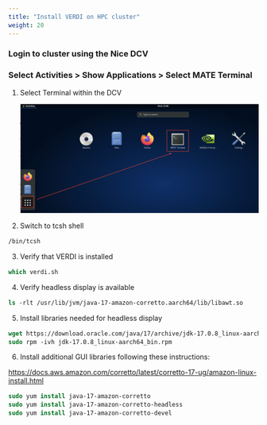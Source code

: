 ```yaml
---
title: "Install VERDI on HPC cluster"
weight: 20
---
```


### Login to cluster using the Nice DCV 

### Select Activities > Show Applications > Select MATE Terminal

1. Select Terminal within the DCV

   ![DCV terminal](/static/images/6-verdi-dcv-select-terminal.png)

2. Switch to tcsh shell

```csh
/bin/tcsh
```

3. Verify that VERDI is installed

```csh
which verdi.sh
```

4. Verify headless display is available

```csh
ls -rlt /usr/lib/jvm/java-17-amazon-corretto.aarch64/lib/libawt.so
```

5. Install libraries needed for headless display

```csh
wget https://download.oracle.com/java/17/archive/jdk-17.0.8_linux-aarch64_bin.rpm
sudo rpm -ivh jdk-17.0.8_linux-aarch64_bin.rpm
```

6. Install additional GUI libraries following these instructions: 

https://docs.aws.amazon.com/corretto/latest/corretto-17-ug/amazon-linux-install.html

```csh
sudo yum install java-17-amazon-corretto
sudo yum install java-17-amazon-corretto-headless
sudo yum install java-17-amazon-corretto-devel
```

